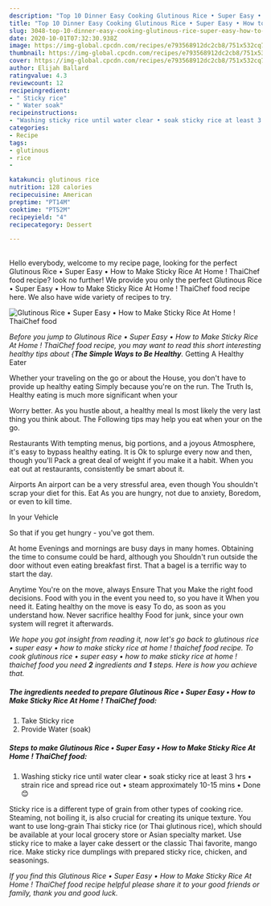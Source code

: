 ```yaml
---
description: "Top 10 Dinner Easy Cooking Glutinous Rice • Super Easy • How to Make Sticky Rice At Home ! ThaiChef food"
title: "Top 10 Dinner Easy Cooking Glutinous Rice • Super Easy • How to Make Sticky Rice At Home ! ThaiChef food"
slug: 3048-top-10-dinner-easy-cooking-glutinous-rice-super-easy-how-to-make-sticky-rice-at-home-thaichef-food
date: 2020-10-01T07:32:30.938Z
image: https://img-global.cpcdn.com/recipes/e793568912dc2cb8/751x532cq70/glutinous-rice-•-super-easy-•-how-to-make-sticky-rice-at-home-thaichef-food-recipe-main-photo.jpg
thumbnail: https://img-global.cpcdn.com/recipes/e793568912dc2cb8/751x532cq70/glutinous-rice-•-super-easy-•-how-to-make-sticky-rice-at-home-thaichef-food-recipe-main-photo.jpg
cover: https://img-global.cpcdn.com/recipes/e793568912dc2cb8/751x532cq70/glutinous-rice-•-super-easy-•-how-to-make-sticky-rice-at-home-thaichef-food-recipe-main-photo.jpg
author: Elijah Ballard
ratingvalue: 4.3
reviewcount: 12
recipeingredient:
- " Sticky rice"
- " Water soak"
recipeinstructions:
- "Washing sticky rice until water clear • soak sticky rice at least 3 hrs • strain rice and spread rice out • steam approximately 10-15 mins • Done 😊"
categories:
- Recipe
tags:
- glutinous
- rice
- 

katakunci: glutinous rice  
nutrition: 128 calories
recipecuisine: American
preptime: "PT14M"
cooktime: "PT52M"
recipeyield: "4"
recipecategory: Dessert

---
```

<br>
Hello everybody, welcome to my recipe page, looking for the perfect Glutinous Rice • Super Easy • How to Make Sticky Rice At Home ! ThaiChef food recipe? look no further! We provide you only the perfect Glutinous Rice • Super Easy • How to Make Sticky Rice At Home ! ThaiChef food recipe here. We also have wide variety of recipes to try.
<br>


![Glutinous Rice • Super Easy • How to Make Sticky Rice At Home ! ThaiChef food](https://img-global.cpcdn.com/recipes/e793568912dc2cb8/751x532cq70/glutinous-rice-•-super-easy-•-how-to-make-sticky-rice-at-home-thaichef-food-recipe-main-photo.jpg)

<i>Before you jump to Glutinous Rice • Super Easy • How to Make Sticky Rice At Home ! ThaiChef food recipe, you may want to read this short interesting healthy tips about {<strong>The Simple Ways to Be Healthy</strong>.</i>
Getting A Healthy Eater

Whether your traveling on the go or about the
House, you don't have to provide up healthy eating
Simply because you're on the run. The Truth Is,
Healthy eating is much more significant when your



Worry better. As you hustle about, a healthy meal
Is most likely the very last thing you think about. The
Following tips may help you eat when your on the go.

Restaurants
With tempting menus, big portions, and a joyous 
Atmosphere, it's easy to bypass healthy eating. It is 
Ok to splurge every now and then, though you'll
Pack a great deal of weight if you make it a habit.
When you eat out at restaurants, consistently be smart
about it.

Airports
An airport can be a very stressful area, even though 
You shouldn't scrap your diet for this. Eat
As you are hungry, not due to anxiety,
Boredom, or even to kill time.

In your Vehicle 

So that if you get hungry - you've got them.

At home
Evenings and mornings are busy days in many homes.
Obtaining the time to consume could be hard, although you
Shouldn't run outside the door without even eating breakfast
first. 
That a bagel is a terrific way to start the day.

Anytime You're on the move, always Ensure That you
Make the right food decisions. 
Food with you in the event you need to, so you have it
When you need it. Eating healthy on the move is easy
To do, as soon as you understand how. Never sacrifice healthy
Food for junk, since your own system will regret it afterwards.


<i>We hope you got insight from reading it, now let's go back to glutinous rice • super easy • how to make sticky rice at home ! thaichef food recipe. To cook glutinous rice • super easy • how to make sticky rice at home ! thaichef food you need <strong>2</strong> ingredients and <strong>1</strong> steps. Here is how you achieve that.
</i>

##### The ingredients needed to prepare Glutinous Rice • Super Easy • How to Make Sticky Rice At Home ! ThaiChef food:

1. Take  Sticky rice
1. Provide  Water (soak)


##### Steps to make Glutinous Rice • Super Easy • How to Make Sticky Rice At Home ! ThaiChef food:

1. Washing sticky rice until water clear • soak sticky rice at least 3 hrs • strain rice and spread rice out • steam approximately 10-15 mins • Done 😊


Sticky rice is a different type of grain from other types of cooking rice. Steaming, not boiling it, is also crucial for creating its unique texture. You want to use long-grain Thai sticky rice (or Thai glutinous rice), which should be available at your local grocery store or Asian specialty market. Use sticky rice to make a layer cake dessert or the classic Thai favorite, mango rice. Make sticky rice dumplings with prepared sticky rice, chicken, and seasonings. 

<i>If you find this Glutinous Rice • Super Easy • How to Make Sticky Rice At Home ! ThaiChef food recipe helpful please share it to your good friends or family, thank you and good luck.</i>
